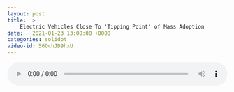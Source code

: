 ```yaml
---
layout: post
title:  >
    Electric Vehicles Close To 'Tipping Point' of Mass Adoption
date:   2021-01-23 13:00:00 +0000
categories: solidot
video-id: 56OchJD9hxU
---
```


<audio src="/assets/491de6f16fb2d11bb095b877dfcb4dce.mp3" style="width: 100%;" controls></audio>

